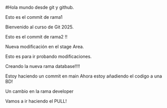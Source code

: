 #Hola mundo desde git y github.

Esto es el commit de rama1

Bienvenido al curso de Git 2025.

Esto es el commit de rama2 !!

Nueva modificación en el stage Area.

Esto es para ir probando modificaciones.

Creando la nueva rama database!!!!

Estoy haciendo un commit en main
Ahora estoy añadiendo el codigo a una BD!

Un cambio en la rama developer

Vamos a ir haciendo el PULL!
